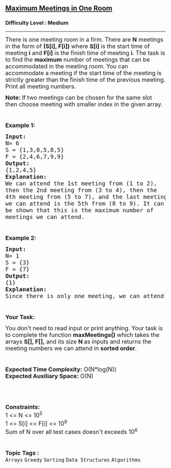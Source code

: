 <h2><a href="https://practice.geeksforgeeks.org/problems/maximum-meetings-in-one-room/1?page=1&category[]=Sorting&sprint=94ade6723438d94ecf0c00c3937dad55&sortBy=submissions">Maximum Meetings in One Room</a></h2><h3>Difficulty Level : Medium</h3><hr><div class="problems_problem_content__Xm_eO"><p><span style="font-size:18px">There is one meeting room in a firm. There are&nbsp;<strong>N</strong>&nbsp;meetings in the form of&nbsp;<strong>(S[i], F[i])</strong>&nbsp;where&nbsp;<strong>S[i]</strong>&nbsp;is the start time of meeting&nbsp;<strong>i</strong>&nbsp;and&nbsp;<strong>F[i]</strong>&nbsp;is the finish time of meeting&nbsp;<strong>i</strong>. The task is to find the <strong>maximum</strong> number of meetings that can be accommodated in the meeting room. You can accommodate a meeting if the start time of the meeting is strictly greater than the finish&nbsp;time of the previous meeting. Print all meeting numbers.</span></p>

<p><span style="font-size:18px"><strong>Note: </strong>If two meetings can be chosen for the same slot then&nbsp;choose meeting with smaller index in the given&nbsp;array.</span></p>

<p>&nbsp;</p>

<p><strong><span style="font-size:18px">Example 1:</span></strong></p>

<pre><strong><span style="font-size:18px">Input:
</span></strong><span style="font-size:18px">N= 6
S = {1,3,0,5,8,5}
F = {2,4,6,7,9,9} </span><strong><span style="font-size:18px">
Output:
</span></strong><span style="font-size:18px">{1,2,4,5}</span><strong><span style="font-size:18px">
Explanation:
</span></strong><span style="font-size:18px">We can attend the 1st meeting from (1 to 2),
then the 2nd meeting from (3 to 4), then the
4th meeting from (5 to 7), and the last meeting
we can attend is the 5th from (8 to 9). It can
be shown that this is the maximum number of
meetings we can attend.</span></pre>

<p>&nbsp;</p>

<p><strong><span style="font-size:18px">Example 2:</span></strong></p>

<pre><strong><span style="font-size:18px">Input:</span></strong>
<span style="font-size:18px">N= 1
S = {3}
F = {7}</span>
<strong><span style="font-size:18px">Output:</span></strong>
<span style="font-size:18px">{1}</span>
<strong><span style="font-size:18px">Explanation:</span></strong>
<span style="font-size:18px">Since there is only one meeting, we can attend the meeting.</span></pre>

<p>&nbsp;</p>

<p><span style="font-size:18px"><strong>Your Task:</strong></span></p>

<p><span style="font-size:18px">You don't need to read input or print anything. Your task is to complete the function <strong>maxMeetings()</strong>&nbsp;which takes the arrays <strong>S[], F[],</strong>&nbsp;and its size <strong>N&nbsp;</strong>as inputs and returns the meeting numbers we can attend in <strong>sorted order</strong>.</span></p>

<p>&nbsp;</p>

<p><span style="font-size:18px"><strong>Expected Time Complexity:</strong>&nbsp;O(N*log(N))<br>
<strong>Expected Auxiliary Space:</strong>&nbsp;O(N)</span></p>

<p>&nbsp;</p>

<p>&nbsp;</p>

<p><span style="font-size:18px"><strong>Constraints:</strong><br>
1 &lt;= N&nbsp;&lt;= 10<sup>5</sup><br>
1 &lt;= S[i] &lt;= F[i] &lt;= 10<sup>9</sup><br>
Sum of N over all test cases doesn't exceeds 10<sup>6</sup></span></p>
</div><br><p><span style=font-size:18px><strong>Topic Tags : </strong><br><code>Arrays</code>&nbsp;<code>Greedy</code>&nbsp;<code>Sorting</code>&nbsp;<code>Data Structures</code>&nbsp;<code>Algorithms</code>&nbsp;
